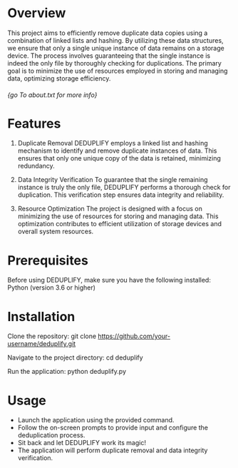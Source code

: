 <h1>Overview</h1>
This project aims to efficiently remove duplicate data copies using a combination of linked lists and hashing. 
By utilizing these data structures, we ensure that only a single unique instance of data remains on a storage device. 
The process involves guaranteeing that the single instance is indeed the only file by thoroughly checking for duplications. 
The primary goal is to minimize the use of resources employed in storing and managing data, optimizing storage efficiency.


<h6>{go To about.txt for more info}</h6>

<h1>Features</h1>

1. Duplicate Removal
DEDUPLIFY employs a linked list and hashing mechanism to identify and remove duplicate instances of data. This ensures that only one unique copy of the data is retained, minimizing redundancy.

2. Data Integrity Verification
To guarantee that the single remaining instance is truly the only file, DEDUPLIFY performs a thorough check for duplication. This verification step ensures data integrity and reliability.

3. Resource Optimization
The project is designed with a focus on minimizing the use of resources for storing and managing data. This optimization contributes to efficient utilization of storage devices and overall system resources.


<h1>Prerequisites</h1>

Before using DEDUPLIFY, make sure you have the following installed:
Python (version 3.6 or higher)

<h1>Installation</h1>

Clone the repository: git clone https://github.com/your-username/deduplify.git

Navigate to the project directory: cd deduplify

Run the application: python deduplify.py

<h1>Usage</h1>

- Launch the application using the provided command.
- Follow the on-screen prompts to provide input and configure the deduplication process.
- Sit back and let DEDUPLIFY work its magic! 
- The application will perform duplicate removal and data integrity verification.
